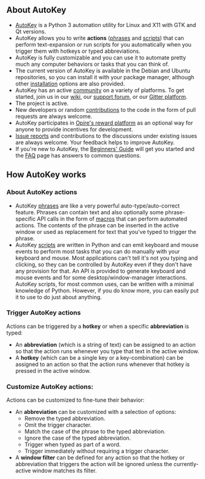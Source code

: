 ## About AutoKey
* [AutoKey](https://github.com/autokey/autokey) is a Python 3 automation utility for Linux and X11 with GTK and Qt versions.
* AutoKey allows you to write **actions** ([phrases](https://github.com/autokey/autokey/wiki/Phrases) and [scripts](https://github.com/autokey/autokey/wiki/Scripting)) that can perform text-expansion or run scripts for you automatically when you trigger them with hotkeys or typed abbreviations.
* AutoKey is fully customizable and you can use it to automate pretty much any computer behaviors or tasks that you can think of.
* The current version of AutoKey is available in the Debian and Ubuntu repositories, so you can install it with your package manager, although other [installation](https://github.com/autokey/autokey/wiki/Installing) options are also provided.
* AutoKey has an active [community](https://github.com/autokey/autokey/wiki/Community) on a variety of platforms. To get started, join us in our [wiki](https://github.com/autokey/autokey/wiki), our [support forum](https://groups.google.com/forum/#!forum/autokey-users), or our [Gitter platform](https://gitter.im/autokey/autokey).
* The project is active.
* New developers or random [contributions](https://github.com/autokey/autokey/wiki/Contributing) to the code in the form of pull requests are always welcome.
* AutoKey participates in [Opire's reward platform](https://github.com/autokey/autokey/wiki/Contributing#donations) as an optional way for anyone to provide incentives for development.
* [Issue reports](https://github.com/autokey/autokey/issues) and contributions to the discussions under existing issues are always welcome. Your feedback helps to improve AutoKey.
* If you're new to AutoKey, the [Beginners' Guide](https://github.com/autokey/autokey/wiki/Beginners-Guide) will get you started and the [FAQ](https://github.com/autokey/autokey/wiki/FAQ) page has answers to common questions.

## How AutoKey works
### About AutoKey actions
* AutoKey [phrases](https://github.com/autokey/autokey/wiki/Phrases) are like a very powerful auto-type/auto-correct feature. Phrases can contain text and also optionally some phrase-specific API calls in the form of [macros](https://github.com/autokey/autokey/wiki/Phrases#available-macros) that can perform automated actions. The contents of the phrase can be inserted in the active window or used as replacement for text that you've typed to trigger the phrase.
* AutoKey [scripts](https://github.com/autokey/autokey/wiki/Scripting) are written in Python and can emit keyboard and mouse events to perform most tasks that you can do manually with your keyboard and mouse. Most applications can't tell it's not you typing and clicking, so they can be controlled by AutoKey even if they don't have any provision for that. An API is provided to generate keyboard and mouse events and for some desktop/window-manager interactions. AutoKey scripts, for most common uses, can be written with a minimal knowledge of Python. However, if you do know more, you can easily put it to use to do just about anything.

### Trigger AutoKey actions
Actions can be triggered by a **hotkey** or when a specific **abbreviation** is typed:
* An **abbreviation** (which is a string of text) can be assigned to an action so that the action runs whenever you type that text in the active window.
* A **hotkey** (which can be a single key or a key-combination) can be assigned to an action so that the action runs whenever that hotkey is pressed in the active window.

### Customize AutoKey actions:
Actions can be customized to fine-tune their behavior:
* An **abbreviation** can be customized with a selection of options:
	* Remove the typed abbreviation.
	* Omit the trigger character.
	* Match the case of the phrase to the typed abbreviation.
	* Ignore the case of the typed abbreviation.
	* Trigger when typed as part of a word.
	* Trigger immediately without requiring a trigger character.
* A **window filter** can be defined for any action so that the hotkey or abbreviation that triggers the action will be ignored unless the currently-active window matches its filter.
